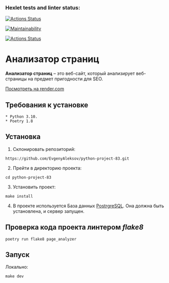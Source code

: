 ### Hexlet tests and linter status:
[![Actions Status](https://github.com/EvgenyAleksov/python-project-83/actions/workflows/hexlet-check.yml/badge.svg)](https://github.com/EvgenyAleksov/python-project-83/actions)


[![Maintainability](https://api.codeclimate.com/v1/badges/4fabaa424b81c8bc239e/maintainability)](https://codeclimate.com/github/EvgenyAleksov/python-project-83/maintainability)


[![Actions Status](https://github.com/EvgenyAleksov/python-project-83/actions/workflows/pyci.yml/badge.svg)](https://github.com/EvgenyAleksov/python-project-83/actions)



# Анализатор страниц

**Анализатор страниц** – это веб-сайт, который анализирует веб-страницы на предмет пригодности для SEO.


[Посмотреть на render.com](https://python-project-83-fcn0.onrender.com/)


## Требования к установке
```
* Python 3.10.
* Poetry 1.8
```

## Установка

1. Склонировать репозиторий:
```
https://github.com/EvgenyAleksov/python-project-83.git
```

2. Прейти в директорию проекта:
```
cd python-project-83
```

3. Установить проект:
```
make install
```

4. В проекте иcпользуется База данных <a href="https://www.postgresql.org/" rel="nofollow">PostrgreSQL</a>.
   Она должна быть установлена, и сервер запущен.


## Проверка кода проекта линтером _flake8_
```
poetry run flake8 page_analyzer
```


## Запуск
Локально:
```
make dev
```
